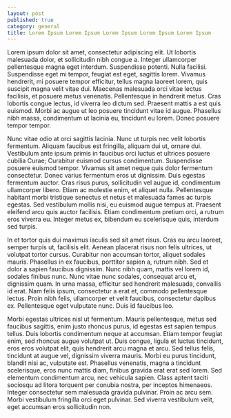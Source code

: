 ```yaml
---
layout: post
published: true
category: general
title: Lorem Ipsum Lorem Ipsum Lorem Ipsum Lorem Ipsum Lorem Ipsum
---
```

Lorem ipsum dolor sit amet, consectetur adipiscing elit. Ut lobortis malesuada dolor, et sollicitudin nibh congue a. Integer ullamcorper pellentesque magna eget interdum. Suspendisse potenti. Nulla facilisi. Suspendisse eget mi tempor, feugiat est eget, sagittis lorem. Vivamus hendrerit, mi posuere tempor efficitur, tellus magna laoreet lorem, quis suscipit magna velit vitae dui. Maecenas malesuada orci vitae lectus facilisis, et posuere metus venenatis. Pellentesque in hendrerit metus. Cras lobortis congue lectus, id viverra leo dictum sed. Praesent mattis a est quis euismod. Morbi ac augue ut leo posuere tincidunt vitae id augue. Phasellus nibh massa, condimentum ut lacinia eu, tincidunt eu lorem. Donec posuere tempor tempor.

Nunc vitae odio at orci sagittis lacinia. Nunc ut turpis nec velit lobortis fermentum. Aliquam faucibus est fringilla, aliquam dui ut, ornare dui. Vestibulum ante ipsum primis in faucibus orci luctus et ultrices posuere cubilia Curae; Curabitur euismod cursus condimentum. Suspendisse posuere euismod tempor. Vivamus sit amet neque quis dolor fermentum consectetur. Donec varius fermentum eros ut dignissim. Duis egestas fermentum auctor. Cras risus purus, sollicitudin vel augue id, condimentum ullamcorper libero. Etiam ac molestie enim, et aliquet nulla. Pellentesque habitant morbi tristique senectus et netus et malesuada fames ac turpis egestas. Sed vestibulum mollis nisi, eu euismod augue tempus at. Praesent eleifend arcu quis auctor facilisis. Etiam condimentum pretium orci, a rutrum eros viverra eu. Integer metus ex, bibendum eu scelerisque quis, interdum sed turpis.

In et tortor quis dui maximus iaculis sed sit amet risus. Cras eu arcu laoreet, semper turpis ut, facilisis elit. Aenean placerat risus non felis ultrices, ut volutpat tortor cursus. Curabitur non accumsan tortor, aliquet sodales mauris. Phasellus in ex faucibus, porttitor sapien a, rutrum nibh. Sed et dolor a sapien faucibus dignissim. Nunc nibh quam, mattis vel lorem id, sodales finibus nunc. Nunc vitae nunc sodales, consequat arcu et, dignissim quam. In urna massa, efficitur sed hendrerit malesuada, convallis id erat. Nam felis ipsum, consectetur a erat et, commodo pellentesque lectus. Proin nibh felis, ullamcorper et velit faucibus, consectetur dapibus ex. Pellentesque eget vulputate nunc. Duis id faucibus leo.

Morbi egestas ultrices nisl ut fermentum. Mauris pellentesque, metus sed faucibus sagittis, enim justo rhoncus purus, id egestas est sapien tempus tellus. Duis lobortis condimentum neque at accumsan. Etiam tempor feugiat enim, sed rhoncus augue volutpat ut. Duis congue, ligula et luctus tincidunt, eros eros volutpat elit, quis hendrerit arcu magna et arcu. Sed tellus felis, tincidunt at augue vel, dignissim viverra mauris. Morbi eu purus tincidunt, blandit nisi ac, vulputate est. Phasellus venenatis, magna a tincidunt scelerisque, eros nunc mattis diam, finibus gravida erat erat sed lorem. Sed elementum condimentum arcu, nec vehicula sapien. Class aptent taciti sociosqu ad litora torquent per conubia nostra, per inceptos himenaeos. Integer consectetur sem malesuada gravida pulvinar. Proin ac arcu sem. Morbi vestibulum fringilla orci eget pulvinar. Sed viverra vestibulum velit, eget accumsan eros sollicitudin non.
